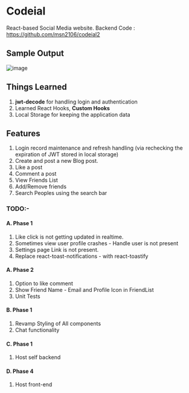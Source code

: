 # Codeial
React-based Social Media website.
Backend Code : https://github.com/msn2106/codeial2

## Sample Output
![image](https://github.com/msn2106/codeial/assets/56197385/d70a711b-c336-476e-9195-69d8dc50d112)

## Things Learned
1. **jwt-decode** for handling login and authentication
2. Learned React Hooks, **Custom Hooks**
3. Local Storage for keeping the application data

## Features
1. Login record maintenance and refresh handling (via rechecking the expiration of JWT stored in local storage)
2. Create and post a new Blog post.
3. Like a post
4. Comment a post
5. View Friends List
6. Add/Remove friends
7. Search Peoples using the search bar

### TODO:-
#### A. Phase 1
1. Like click is not getting updated in realtime.
2. Sometimes view user profile crashes - Handle user is not present
3. Settings page Link is not present.
4. Replace react-toast-notifications - with react-toastify
#### A. Phase 2
1. Option to like comment
2. Show Friend Name - Email and Profile Icon in FriendList
3. Unit Tests

#### B. Phase 1
1. Revamp Styling of All components
2. Chat functionality

#### C. Phase 1
1. Host self backend

#### D. Phase 4
1. Host front-end
